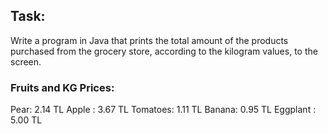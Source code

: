 ## Task:
Write a program in Java that prints the total amount of the products purchased from the grocery store, according to the kilogram values, to the screen.

### Fruits and KG Prices:
Pear: 2.14 TL
Apple : 3.67 TL
Tomatoes: 1.11 TL
Banana: 0.95 TL
Eggplant : 5.00 TL
